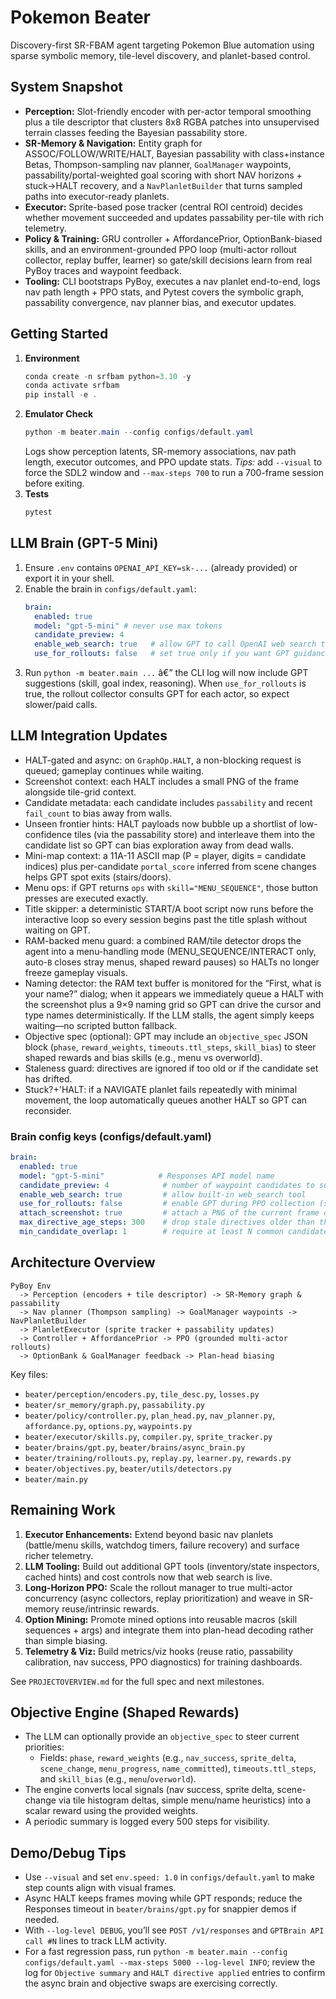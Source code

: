 # Pokemon Beater

Discovery-first SR-FBAM agent targeting Pokemon Blue automation using sparse symbolic memory, tile-level discovery, and planlet-based control.

## System Snapshot

- **Perception:** Slot-friendly encoder with per-actor temporal smoothing plus a tile descriptor that clusters 8x8 RGBA patches into unsupervised terrain classes feeding the Bayesian passability store.
- **SR-Memory & Navigation:** Entity graph for ASSOC/FOLLOW/WRITE/HALT, Bayesian passability with class+instance Betas, Thompson-sampling nav planner, `GoalManager` waypoints, passability/portal-weighted goal scoring with short NAV horizons + stuck→HALT recovery, and a `NavPlanletBuilder` that turns sampled paths into executor-ready planlets.
- **Executor:** Sprite-based pose tracker (central ROI centroid) decides whether movement succeeded and updates passability per-tile with rich telemetry.
- **Policy & Training:** GRU controller + AffordancePrior, OptionBank-biased skills, and an environment-grounded PPO loop (multi-actor rollout collector, replay buffer, learner) so gate/skill decisions learn from real PyBoy traces and waypoint feedback.
- **Tooling:** CLI bootstraps PyBoy, executes a nav planlet end-to-end, logs nav path length + PPO stats, and Pytest covers the symbolic graph, passability convergence, nav planner bias, and executor updates.

## Getting Started

1. **Environment**
   ```powershell
   conda create -n srfbam python=3.10 -y
   conda activate srfbam
   pip install -e .
   ```
2. **Emulator Check**
   ```powershell
   python -m beater.main --config configs/default.yaml
   ```
   Logs show perception latents, SR-memory associations, nav path length, executor outcomes, and PPO update stats.
   _Tips:_ add `--visual` to force the SDL2 window and `--max-steps 700` to run a 700-frame session before exiting.
3. **Tests**
   ```powershell
   pytest
   ```

## LLM Brain (GPT-5 Mini)

1. Ensure `.env` contains `OPENAI_API_KEY=sk-...` (already provided) or export it in your shell.
2. Enable the brain in `configs/default.yaml`:
   ```yaml
   brain:
     enabled: true
     model: "gpt-5-mini" # never use max tokens
     candidate_preview: 4
     enable_web_search: true   # allow GPT to call OpenAI web search tool
     use_for_rollouts: false   # set true only if you want GPT guidance during PPO rollouts
   ```
3. Run `python -m beater.main ...` â€” the CLI log will now include GPT suggestions (skill, goal index, reasoning). When `use_for_rollouts` is true, the rollout collector consults GPT for each actor, so expect slower/paid calls.

## LLM Integration Updates

- HALT-gated and async: on `GraphOp.HALT`, a non-blocking request is queued; gameplay continues while waiting.
- Screenshot context: each HALT includes a small PNG of the frame alongside tile-grid context.
- Candidate metadata: each candidate includes `passability` and recent `fail_count` to bias away from walls.
- Unseen frontier hints: HALT payloads now bubble up a shortlist of low-confidence tiles (via the passability store) and interleave them into the candidate list so GPT can bias exploration away from dead walls.
- Mini-map context: a 11A-11 ASCII map (P = player, digits = candidate indices) plus per-candidate `portal_score` inferred from scene changes helps GPT spot exits (stairs/doors).
- Menu ops: if GPT returns `ops` with `skill="MENU_SEQUENCE"`, those button presses are executed exactly.
- Title skipper: a deterministic START/A boot script now runs before the interactive loop so every session begins past the title splash without waiting on GPT.
- RAM-backed menu guard: a combined RAM/tile detector drops the agent into a menu-handling mode (MENU_SEQUENCE/INTERACT only, auto-`B` closes stray menus, shaped reward pauses) so HALTs no longer freeze gameplay visuals.
- Naming detector: the RAM text buffer is monitored for the “First, what is your name?” dialog; when it appears we immediately queue a HALT with the screenshot plus a 9×9 naming grid so GPT can drive the cursor and type names deterministically. If the LLM stalls, the agent simply keeps waiting—no scripted button fallback.
- Objective spec (optional): GPT may include an `objective_spec` JSON block (`phase`, `reward_weights`, `timeouts.ttl_steps`, `skill_bias`) to steer shaped rewards and bias skills (e.g., menu vs overworld).
- Staleness guard: directives are ignored if too old or if the candidate set has drifted.
- Stuck?+'HALT: if a NAVIGATE planlet fails repeatedly with minimal movement, the loop automatically queues another HALT so GPT can reconsider.

### Brain config keys (configs/default.yaml)
```yaml
brain:
  enabled: true
  model: "gpt-5-mini"            # Responses API model name
  candidate_preview: 4            # number of waypoint candidates to surface
  enable_web_search: true         # allow built-in web_search tool
  use_for_rollouts: false         # enable GPT during PPO collection (slower/paid)
  attach_screenshot: true         # attach a PNG of the current frame on HALT
  max_directive_age_steps: 300    # drop stale directives older than this many steps
  min_candidate_overlap: 1        # require at least N common candidates when applying a directive
```

## Architecture Overview
```
PyBoy Env
  -> Perception (encoders + tile descriptor) -> SR-Memory graph & passability
  -> Nav planner (Thompson sampling) -> GoalManager waypoints -> NavPlanletBuilder
  -> PlanletExecutor (sprite tracker + passability updates)
  -> Controller + AffordancePrior -> PPO (grounded multi-actor rollouts)
  -> OptionBank & GoalManager feedback -> Plan-head biasing
```

Key files:

- `beater/perception/encoders.py`, `tile_desc.py`, `losses.py`
- `beater/sr_memory/graph.py`, `passability.py`
- `beater/policy/controller.py`, `plan_head.py`, `nav_planner.py`, `affordance.py`, `options.py`, `waypoints.py`
- `beater/executor/skills.py`, `compiler.py`, `sprite_tracker.py`
- `beater/brains/gpt.py`, `beater/brains/async_brain.py`
- `beater/training/rollouts.py`, `replay.py`, `learner.py`, `rewards.py`
- `beater/objectives.py`, `beater/utils/detectors.py`
- `beater/main.py`

## Remaining Work

1. **Executor Enhancements:** Extend beyond basic nav planlets (battle/menu skills, watchdog timers, failure recovery) and surface richer telemetry.
2. **LLM Tooling:** Build out additional GPT tools (inventory/state inspectors, cached hints) and cost controls now that web search is live.
3. **Long-Horizon PPO:** Scale the rollout manager to true multi-actor concurrency (async collectors, replay prioritization) and weave in SR-memory reuse/intrinsic rewards.
4. **Option Mining:** Promote mined options into reusable macros (skill sequences + args) and integrate them into plan-head decoding rather than simple biasing.
5. **Telemetry & Viz:** Build metrics/viz hooks (reuse ratio, passability calibration, nav success, PPO diagnostics) for training dashboards.

See `PROJECTOVERVIEW.md` for the full spec and next milestones.

## Objective Engine (Shaped Rewards)

- The LLM can optionally provide an `objective_spec` to steer current priorities:
  - Fields: `phase`, `reward_weights` (e.g., `nav_success`, `sprite_delta`, `scene_change`, `menu_progress`, `name_committed`), `timeouts.ttl_steps`, and `skill_bias` (e.g., `menu`/`overworld`).
- The engine converts local signals (nav success, sprite delta, scene-change via tile histogram deltas, simple menu/name heuristics) into a scalar reward using the provided weights.
- A periodic summary is logged every 500 steps for visibility.

## Demo/Debug Tips

- Use `--visual` and set `env.speed: 1.0` in `configs/default.yaml` to make step counts align with visual frames.
- Async HALT keeps frames moving while GPT responds; reduce the Responses timeout in `beater/brains/gpt.py` for snappier demos if needed.
- With `--log-level DEBUG`, you’ll see `POST /v1/responses` and `GPTBrain API call #N` lines to track LLM activity.
- For a fast regression pass, run `python -m beater.main --config configs/default.yaml --max-steps 5000 --log-level INFO`; review the log for `Objective summary` and `HALT directive applied` entries to confirm the async brain and objective swaps are exercising correctly.
